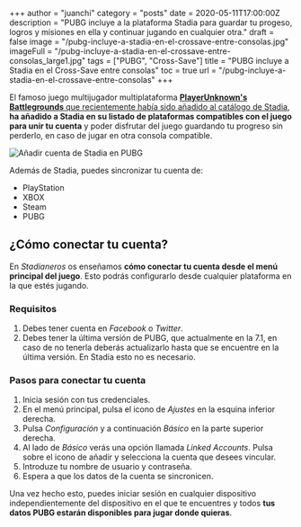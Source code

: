 +++
author = "juanchi"
category = "posts"
date = 2020-05-11T17:00:00Z
description = "PUBG incluye a la plataforma Stadia para guardar tu progeso, logros y misiones en ella y continuar jugando en cualquier otra."
draft = false
image = "/pubg-incluye-a-stadia-en-el-crossave-entre-consolas.jpg"
imageFull = "/pubg-incluye-a-stadia-en-el-crossave-entre-consolas_large1.jpg"
tags = ["PUBG", "Cross-Save"]
title = "PUBG incluye a Stadia en el Cross-Save entre consolas"
toc = true
url = "/pubg-incluye-a-stadia-en-el-crossave-entre-consolas"
+++

El famoso juego multijugador multiplataforma <a class="u-anchor" href="/pubg-gratis-stadia-pro-crossplay-consolas/">**PlayerUnknown's Battlegrounds** que recientemente había sido añadido al catálogo de Stadia</a>, **ha añadido a Stadia en su listado de plataformas compatibles con el juego para unir tu cuenta** y poder disfrutar del juego guardando tu progreso sin perderlo, en caso de jugar en otra consola compatible. 


<img class="u-borderImage u-lazyload lazyload" loading="lazy" data-src="/pubg-incluye-a-stadia-en-el-crossave-entre-consolas/pubg-incluye-a-stadia-en-el-crossave-entre-consolas.png" alt="Añadir cuenta de Stadia en PUBG" title="Añadir cuenta de Stadia en PUBG"/>

Además de Stadia, puedes sincronizar tu cuenta de:

- PlayStation 
- XBOX
- Steam
- PUBG

## ¿Cómo conectar tu cuenta?

En _Stadianeros_ os enseñamos **cómo conectar tu cuenta desde el menú principal del juego**. Esto podrás configurarlo desde cualquier plataforma en la que estés jugando.

### Requisitos

1. Debes tener cuenta en *Facebook* o *Twitter*.
2. Debes tener la última versión de PUBG, que actualmente en la 7.1, en caso de no tenerla deberás actualizarlo hasta que se encuentre en la última versión. En Stadia esto no es necesario.

### Pasos para conectar tu cuenta

1. Inicia sesión con tus credenciales.
2. En el menú principal, pulsa el icono de *Ajustes* en la esquina inferior derecha.
3. Pulsa *Configuración* y a continuación *Básico* en la parte superior derecha.
4. Al lado de *Básico* verás una opción llamada *Linked Accounts*. Pulsa sobre el icono de añadir y selecciona la cuenta que desees vincular.
5. Introduze tu nombre de usuario y contraseña.
6. Espera a que los datos de la cuenta se sincronicen.

Una vez hecho esto, puedes iniciar sesión en cualquier dispositivo independientemente del dispositivo en el que te encuentres y todos **tus datos PUBG estarán disponibles para jugar donde quieras**.
